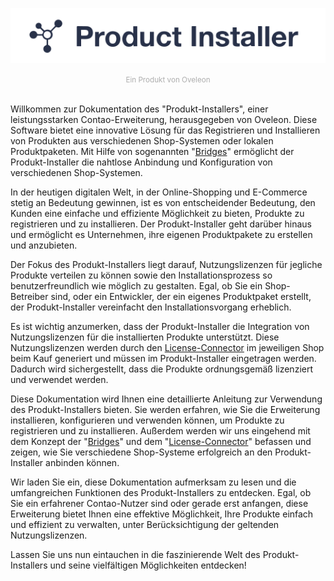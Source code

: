 ![logo.svg](logo.svg)
<center><small style="color:#aeaeae;">Ein Produkt von Oveleon</small></center>

<br/>

Willkommen zur Dokumentation des "Produkt-Installers", einer leistungsstarken Contao-Erweiterung, herausgegeben von Oveleon. Diese Software bietet eine innovative Lösung für das Registrieren und Installieren von Produkten aus verschiedenen Shop-Systemen oder lokalen Produktpaketen. Mit Hilfe von sogenannten "[Bridges](bridges/README.md)" ermöglicht der Produkt-Installer die nahtlose Anbindung und Konfiguration von verschiedenen Shop-Systemen.

In der heutigen digitalen Welt, in der Online-Shopping und E-Commerce stetig an Bedeutung gewinnen, ist es von entscheidender Bedeutung, den Kunden eine einfache und effiziente Möglichkeit zu bieten, Produkte zu registrieren und zu installieren. Der Produkt-Installer geht darüber hinaus und ermöglicht es Unternehmen, ihre eigenen Produktpakete zu erstellen und anzubieten.

Der Fokus des Produkt-Installers liegt darauf, Nutzungslizenzen für jegliche Produkte verteilen zu können sowie den Installationsprozess so benutzerfreundlich wie möglich zu gestalten. Egal, ob Sie ein Shop-Betreiber sind, oder ein Entwickler, der ein eigenes Produktpaket erstellt, der Produkt-Installer vereinfacht den Installationsvorgang erheblich.

Es ist wichtig anzumerken, dass der Produkt-Installer die Integration von Nutzungslizenzen für die installierten Produkte unterstützt. Diese Nutzungslizenzen werden durch den [License-Connector](connector/README.md) im jeweiligen Shop beim Kauf generiert und müssen im Produkt-Installer eingetragen werden. Dadurch wird sichergestellt, dass die Produkte ordnungsgemäß lizenziert und verwendet werden.

Diese Dokumentation wird Ihnen eine detaillierte Anleitung zur Verwendung des Produkt-Installers bieten. Sie werden erfahren, wie Sie die Erweiterung installieren, konfigurieren und verwenden können, um Produkte zu registrieren und zu installieren. Außerdem werden wir uns eingehend mit dem Konzept der "[Bridges](bridges/README.md)" und dem "[License-Connector](connector/README.md)" befassen und zeigen, wie Sie verschiedene Shop-Systeme erfolgreich an den Produkt-Installer anbinden können.

Wir laden Sie ein, diese Dokumentation aufmerksam zu lesen und die umfangreichen Funktionen des Produkt-Installers zu entdecken. Egal, ob Sie ein erfahrener Contao-Nutzer sind oder gerade erst anfangen, diese Erweiterung bietet Ihnen eine effektive Möglichkeit, Ihre Produkte einfach und effizient zu verwalten, unter Berücksichtigung der geltenden Nutzungslizenzen.

Lassen Sie uns nun eintauchen in die faszinierende Welt des Produkt-Installers und seine vielfältigen Möglichkeiten entdecken!
